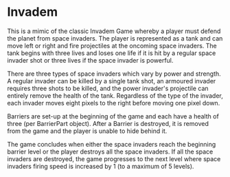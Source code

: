# Invadem
This is a mimic of the classic Invadem Game whereby a player must defend the planet from space invaders. The player is represented as a tank and can move left or right and fire projectiles at the oncoming space invaders. The tank begins with three lives and loses one life if it is hit by a regular space invader shot or three lives if the space invader is powerful.

There are three types of space invaders which vary by power and strength. A regular invader can be killed by a single tank shot, an armoured invader requires three shots to be killed, and the power invader's projectile can entirely remove the health of the tank. Regardless of the type of the invader, each invader moves eight pixels to the right before moving one pixel down.

Barriers are set-up at the beginning of the game and each have a health of three (per BarrierPart object). After a Barrier is destroyed, it is removed from the game and the player is unable to hide behind it.

The game concludes when either the space invaders reach the beginning barrier level or the player destroys all the space invaders. If all the space invaders are destroyed, the game progresses to the next level where space invaders firing speed is increased by 1 (to a maximum of 5 levels).
